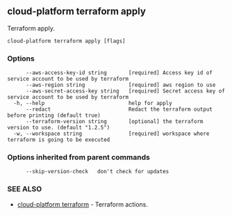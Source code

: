 ## cloud-platform terraform apply

Terraform apply.

```
cloud-platform terraform apply [flags]
```

### Options

```
      --aws-access-key-id string       [required] Access key id of service account to be used by terraform
      --aws-region string              [required] aws region to use
      --aws-secret-access-key string   [required] Secret access key of service account to be used by terraform
  -h, --help                           help for apply
      --redact                         Redact the terraform output before printing (default true)
      --terraform-version string       [optional] the terraform version to use. (default "1.2.5")
  -w, --workspace string               [required] workspace where terraform is going to be executed
```

### Options inherited from parent commands

```
      --skip-version-check   don't check for updates
```

### SEE ALSO

* [cloud-platform terraform](cloud-platform_terraform.md)	 - Terraform actions.

